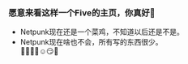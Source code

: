 ### 愿意来看这样一个Five的主页，你真好👋
 * Netpunk现在还是一个菜鸡，不知道以后还是不是。 
 * Netpunk现在啥也不会，所有写的东西很少。  
 :rofl::smile::laughing::blush::relaxed::smirk::walking:

